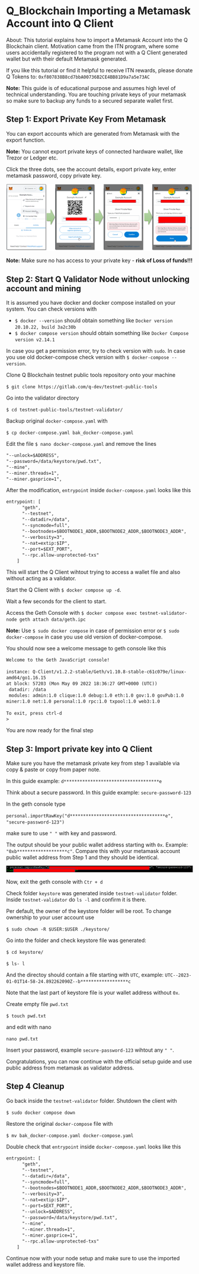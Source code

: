 # Q_Blockchain Importing a Metamask Account into Q Client

About: This tutorial explains how to import a Metamask Account into the Q Blockchain client. Motivation came from the ITN program, where some users accidentally registered to the program not with a Q Client generated wallet but with their default Metamask generated. 

If you like this tutorial or find it helpful to receive ITN rewards, please donate Q Tokens to: `0xf807838B8cd7bbA00736B2CE4BB81D9a7a5e73AC`

**Note:** This guide is of educational purpose and assumes high level of technical understanding. You are touching private keys of your metamask so make sure to backup any funds to a secured separate wallet first.  

## Step 1: Export Private Key From Metamask

You can export accounts which are generated from Metamask with the export function. 

**Note:** You cannot export private keys of connected hardware wallet, like Trezor or Ledger etc. 

Click the three dots, see the account details, export private key, enter metamask password, copy private key. 

![Step1](./pics/01-stepExportMM.png "Step 1")

**Note:** Make sure no has access to your private key - **risk of Loss of funds!!!**

## Step 2: Start Q Validator Node without unlocking account and mining

It is assumed you have docker and docker compose installed on your system. You can check versions with

- `$ docker --version`  should obtain something like `Docker version 20.10.22, build 3a2c30b` 
- `$ docker compose version`  should obtain something like `Docker Compose version v2.14.1`

In case you get a permission error, try to check version with `sudo`.
In case you use old docker-compose check version with `$ docker-compose --version`.

Clone Q Blockchain testnet public tools repository onto your machine

`$ git clone https://gitlab.com/q-dev/testnet-public-tools`

Go into the validator directory

`$ cd testnet-public-tools/testnet-validator/`

Backup original `docker-compose.yaml` with 

`$ cp docker-compose.yaml bak_docker-compose.yaml`

Edit the file `$ nano docker-compose.yaml` and remove the lines

```
"--unlock=$ADDRESS",
"--password=/data/keystore/pwd.txt",
"--mine",
"--miner.threads=1",
"--miner.gasprice=1",
 ```

After the modification, `entrypoint` inside `docker-compose.yaml` looks like this

```
entrypoint: [
      "geth",
      "--testnet",
      "--datadir=/data",
      "--syncmode=full",
      "--bootnodes=$BOOTNODE1_ADDR,$BOOTNODE2_ADDR,$BOOTNODE3_ADDR",
      "--verbosity=3",
      "--nat=extip:$IP",
      "--port=$EXT_PORT",
      "--rpc.allow-unprotected-txs"
    ]
```

 This will start the Q Client wihtout trying to access a wallet file and also without acting as a validator. 

Start the Q Client with `$ docker compose up -d`.

Wait a few seconds for the client to start. 

Access the Geth Console with `$ docker compose exec testnet-validator-node geth attach data/geth.ipc`

**Note:** Use `$ sudo docker compose` in case of permission error or `$ sudo docker-compose` in case you use old version of docker-compose.

You should now see a welcome message to geth console like this

```
Welcome to the Geth JavaScript console!

instance: Q-Client/v1.2.2-stable/Geth/v1.10.8-stable-c61c079e/linux-amd64/go1.16.15
at block: 57203 (Mon May 09 2022 18:36:27 GMT+0000 (UTC))
 datadir: /data
 modules: admin:1.0 clique:1.0 debug:1.0 eth:1.0 gov:1.0 govPub:1.0 miner:1.0 net:1.0 personal:1.0 rpc:1.0 txpool:1.0 web3:1.0

To exit, press ctrl-d
>
```

You are now ready for the final step

## Step 3: Import private key into Q Client

Make sure you have the metamask private key from step 1 available via copy & paste or copy from paper note.

In this guide example: `d************************************e`

Think about a secure password. In this guide example: `secure-password-123`

In the geth console type

`personal.importRawKey("d************************************e", "secure-password-123")`

make sure to use `" "` with key and password.

The output should be your public wallet address starting with `0x`. Example: `"0xb*******************c"`. 
Compare this with your metamask account public wallet address from Step 1 and they should be identical. 

![Step3](./pics/02-importOutput.png "Step 3")

Now, exit the geth console with `Ctr + d`

Check folder `keystore` was generated inside `testnet-validator` folder. Inside `testnet-validator` do `ls -l` and confirm it is there.

Per default, the owner of the keystore folder will be root. To change ownership to your user account use

`$ sudo chown -R $USER:$USER ./keystore/`

Go into the folder and check keystore file was generated:

`$ cd keystore/`

`$ ls- l`

And the directoy should contain a file starting with `UTC`, example: `UTC--2023-01-01T14-58-24.892262090Z--b******************c`

Note that the last part of keystore file is your wallet address without `0x`. 

Create empty file `pwd.txt` 

`$ touch pwd.txt`

and edit with nano 

`nano pwd.txt`

Insert your password, example `secure-password-123` wihtout any `" "`.

Congratulations, you can now continue with the official setup guide and use public address from metamask as validator address.

## Step 4 Cleanup

Go back inside the `testnet-validator` folder. Shutdown the client with 

`$ sudo docker compose down`

Restore the original `docker-compose` file with 

`$ mv bak_docker-compose.yaml docker-compose.yaml`

Double check that `entrypoint` inside `docker-compose.yaml` looks like this

```
entrypoint: [
      "geth",
      "--testnet",
      "--datadir=/data",
      "--syncmode=full",
      "--bootnodes=$BOOTNODE1_ADDR,$BOOTNODE2_ADDR,$BOOTNODE3_ADDR",
      "--verbosity=3",
      "--nat=extip:$IP",
      "--port=$EXT_PORT",
      "--unlock=$ADDRESS",
      "--password=/data/keystore/pwd.txt",
      "--mine",
      "--miner.threads=1",
      "--miner.gasprice=1",
      "--rpc.allow-unprotected-txs"
    ]
```

Continue now with your node setup and make sure to use the imported wallet address and keystore file. 






